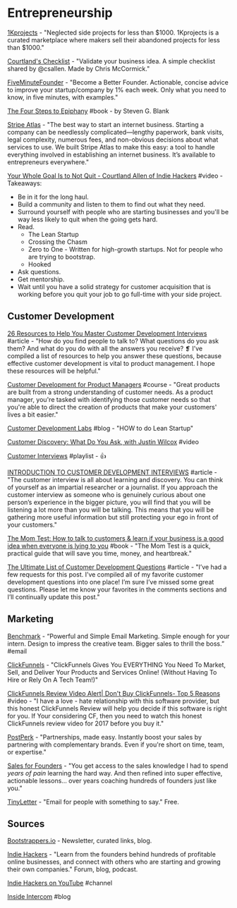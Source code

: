 # Entrepreneurship

[1Kprojects](https://1kprojects.com/) - "Neglected side projects for less than $1000. 1Kprojects is a curated marketplace where makers sell their abandoned projects for less than $1000."

[Courtland's Checklist](https://courtlandschecklist.com/) - "Validate your business idea. A simple checklist shared by @csallen. Made by Chris McCormick."

[FiveMinuteFounder](https://www.fiveminutefounder.com/index.html) - "Become a Better Founder. Actionable, concise advice to improve your startup/company by 1% each week. Only what you need to know, in five minutes, with examples."

[The Four Steps to Epiphany](https://web.stanford.edu/group/e145/cgi-bin/winter/drupal/upload/handouts/Four_Steps.pdf) \#book - by Steven G. Blank

[Stripe Atlas](https://stripe.com/atlas) - "The best way to start an internet business. Starting a company can be needlessly complicated—lengthy paperwork, bank visits, legal complexity, numerous fees, and non-obvious decisions about what services to use. We built Stripe Atlas to make this easy: a tool to handle everything involved in establishing an internet business. It’s available to entrepreneurs everywhere."

[Your Whole Goal Is to Not Quit - Courtland Allen of Indie Hackers](https://www.youtube.com/watch?v=HR4nKgDnPHs) \#video  - Takeaways: 

* Be in it for the long haul. 
* Build a community and listen to them to find out what they need. 
* Surround yourself with people who are starting businesses and you'll be way less likely to quit when the going gets hard. 
* Read.
  * The Lean Startup
  * Crossing the Chasm
  * Zero to One - Written for high-growth startups. Not for people who are trying to bootstrap.
  * Hooked
* Ask questions. 
* Get mentorship.
* Wait until you have a solid strategy for customer acquisition that is working before you quit your job to go full-time with your side project.

## Customer Development

[26 Resources to Help You Master Customer Development Interviews](https://neilpatel.com/blog/26-customer-development-resources/) \#article - "How do you find people to talk to? What questions do you ask them? And what do you do with all the answers you receive? ❡ I’ve compiled a list of resources to help you answer these questions, because effective customer development is vital to product management. I hope these resources will be helpful."

[Customer Development for Product Managers](https://www.lynda.com/Business-Skills-tutorials/Customer-Development-Product-Managers/704121-2.html) \#course - "Great products are built from a strong understanding of customer needs. As a product manager, you're tasked with identifying those customer needs so that you're able to direct the creation of products that make your customers' lives a bit easier."

[Customer Development Labs](https://customerdevlabs.com/) \#blog - "HOW to do Lean Startup"

[Customer Discovery: What Do You Ask, with Justin Wilcox](https://www.youtube.com/watch?v=OTkP2JDeGWM) \#video

[Customer Interviews](https://www.youtube.com/playlist?list=PLPENX6qYXRfGujO-4D-tozlKkKK9L3l0H) \#playlist - 👍

[INTRODUCTION TO CUSTOMER DEVELOPMENT INTERVIEWS](https://www.cleverism.com/customer-development-questions-ask-potential-customers/) \#article - "The customer interview is all about learning and discovery. You can think of yourself as an impartial researcher or a journalist. If you approach the customer interview as someone who is genuinely curious about one person’s experience in the bigger picture, you will find that you will be listening a lot more than you will be talking. This means that you will be gathering more useful information but still protecting your ego in front of your customers."

[The Mom Test: How to talk to customers & learn if your business is a good idea when everyone is lying to you](https://www.goodreads.com/book/show/18529000-the-mom-test?from_search=true) \#book - "The Mom Test is a quick, practical guide that will save you time, money, and heartbreak."

[The Ultimate List of Customer Development Questions](https://mfishbein.com/the-ultimate-list-of-customer-development-questions/) \#article - "I’ve had a few requests for this post. I’ve compiled all of my favorite customer development questions into one place! I’m sure I’ve missed some great questions. Please let me know your favorites in the comments sections and I’ll continually update this post."

## Marketing

[Benchmark](https://www.benchmarkemail.com) - “Powerful and Simple Email Marketing. Simple enough for your intern. Design to impress the creative team. Bigger sales to thrill the boss.” \#email

[ClickFunnels](https://www.clickfunnels.com/) - "ClickFunnels Gives You EVERYTHING You Need To Market, Sell, and Deliver Your Products and Services Online! \(Without Having To Hire or Rely On A Tech Team!\)"

[ClickFunnels Review Video Alert\| Don't Buy ClickFunnels- Top 5 Reasons](https://www.youtube.com/watch?v=tQ79nb7raYo) \#video - "I have a love - hate relationship with this software provider, but this honest ClickFunnels Review will help you decide if this software is right for you. If Your considering CF, then you need to watch this honest ClickFunnels review video for 2017 before you buy it."

[PostPerk](https://postperk.com/) - "Partnerships, made easy. Instantly boost your sales by partnering with complementary brands. Even if you're short on time, team, or expertise."

[Sales for Founders](https://salesforfounders.com/) - "You get access to the sales knowledge I had to spend _years of pain_ learning the hard way. And then refined into super effective, actionable lessons... over years coaching hundreds of founders just like you."

[TinyLetter](https://tinyletter.com/) - "Email for people with something to say." Free.

## Sources

[Bootstrappers.io](https://bootstrappers.io/) - Newsletter, curated links, blog.

[Indie Hackers](https://www.indiehackers.com/) - "Learn from the founders behind hundreds of profitable online businesses, and connect with others who are starting and growing their own companies." Forum, blog, podcast.

[Indie Hackers on YouTube](https://www.youtube.com/channel/UC36zt_eM_gZQXayw_pAdASg/featured) \#channel

[Inside Intercom](https://www.intercom.com/blog/) \#blog

